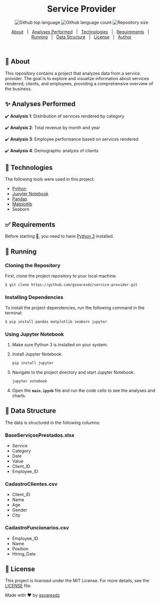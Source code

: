 <h1 align="center">Service Provider</h1>
<p align="center">
  <img alt="Github top language" src="https://img.shields.io/github/languages/top/gsoaresdz/service-provider?color=56BEB8">
  <img alt="Github language count" src="https://img.shields.io/github/languages/count/gsoaresdz/service-provider?color=56BEB8">
  <img alt="Repository size" src="https://img.shields.io/github/repo-size/gsoaresdz/service-provider?color=56BEB8">
</p>
<p align="center">
  <a href="#dart-about">About</a> &#xa0; | &#xa0; 
  <a href="#sparkles-analyses-performed">Analyses Performed</a> &#xa0; | &#xa0;
  <a href="#rocket-technologies">Technologies</a> &#xa0; | &#xa0;
  <a href="#white_check_mark-requirements">Requirements</a> &#xa0; | &#xa0;
  <a href="#checkered_flag-running">Running</a> &#xa0; | &#xa0;
  <a href="#memo-data-structure">Data Structure</a> &#xa0; | &#xa0;
  <a href="#memo-license">License</a> &#xa0; | &#xa0;
  <a href="https://github.com/gsoaresdz" target="_blank">Author</a>
</p>
<br>

## **:dart: About**

This repository contains a project that analyzes data from a service provider. The goal is to explore and visualize information about services rendered, clients, and employees, providing a comprehensive overview of the business.

## **:sparkles: Analyses Performed**

:heavy_check_mark: **Analysis 1**: Distribution of services rendered by category

:heavy_check_mark: **Analysis 2**: Total revenue by month and year

:heavy_check_mark: **Analysis 3**: Employee performance based on services rendered

:heavy_check_mark: **Analysis 4**: Demographic analysis of clients

## **:rocket: Technologies**

The following tools were used in this project:

- [Python](https://www.python.org/)
- [Jupyter Notebook](https://jupyter.org/)
- [Pandas](https://pandas.pydata.org/)
- [Matplotlib](https://matplotlib.org/)
- Seaborn

## **:white_check_mark: Requirements**

Before starting :checkered_flag:, you need to have [Python 3](https://www.python.org/downloads/) installed.

## **:checkered_flag: Running**

### Cloning the Repository

First, clone the project repository to your local machine.

```bash
$ git clone https://github.com/gsoaresdz/service-provider.git
```

### Installing Dependencies

To install the project dependencies, run the following command in the terminal:

```bash
$ pip install pandas matplotlib seaborn jupyter
```

### Using Jupyter Notebook

1. Make sure Python 3 is installed on your system.
2. Install Jupyter Notebook:
    
    ```bash
    pip install jupyter
    ```
    
3. Navigate to the project directory and start Jupyter Notebook:
    
    ```bash
    jupyter notebook
    ```
    
4. Open the **`main.ipynb`** file and run the code cells to see the analyses and charts.

## **:memo: Data Structure**

The data is structured in the following columns:

### **BaseServiçosPrestados.xlsx**

- Service
- Category
- Date
- Value
- Client_ID
- Employee_ID

### **CadastroClientes.csv**

- Client_ID
- Name
- Age
- Gender
- City

### **CadastroFuncionarios.csv**

- Employee_ID
- Name
- Position
- Hiring_Date

## **:memo: License**

This project is licensed under the MIT License. For more details, see the [LICENSE](LICENSE) file.

Made with :heart: by <a href="https://github.com/gsoaresdz" target="_blank">gsoaresdz</a>
